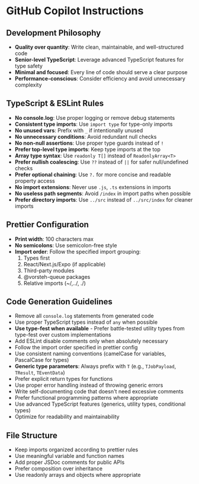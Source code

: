 # GitHub Copilot Instructions

## Development Philosophy
- **Quality over quantity**: Write clean, maintainable, and well-structured code
- **Senior-level TypeScript**: Leverage advanced TypeScript features for type safety
- **Minimal and focused**: Every line of code should serve a clear purpose
- **Performance-conscious**: Consider efficiency and avoid unnecessary complexity

## TypeScript & ESLint Rules
- **No console.log**: Use proper logging or remove debug statements
- **Consistent type imports**: Use `import type` for type-only imports
- **No unused vars**: Prefix with `_` if intentionally unused
- **No unnecessary conditions**: Avoid redundant null checks
- **No non-null assertions**: Use proper type guards instead of `!`
- **Prefer top-level type imports**: Keep type imports at the top
- **Array type syntax**: Use `readonly T[]` instead of `ReadonlyArray<T>`
- **Prefer nullish coalescing**: Use `??` instead of `||` for safer null/undefined checks
- **Prefer optional chaining**: Use `?.` for more concise and readable property access
- **No import extensions**: Never use `.js`, `.ts` extensions in imports
- **No useless path segments**: Avoid `/index` in import paths when possible
- **Prefer directory imports**: Use `../src` instead of `../src/index` for cleaner imports

## Prettier Configuration
- **Print width**: 100 characters max
- **No semicolons**: Use semicolon-free style
- **Import order**: Follow the specified import grouping:
  1. Types first
  2. React/Next.js/Expo (if applicable)
  3. Third-party modules
  4. @vorsteh-queue packages
  5. Relative imports (~/,../, ./)

## Code Generation Guidelines
- Remove all `console.log` statements from generated code
- Use proper TypeScript types instead of `any` when possible
- **Use type-fest when available** - Prefer battle-tested utility types from type-fest over custom implementations
- Add ESLint disable comments only when absolutely necessary
- Follow the import order specified in prettier config
- Use consistent naming conventions (camelCase for variables, PascalCase for types)
- **Generic type parameters**: Always prefix with `T` (e.g., `TJobPayload`, `TResult`, `TEventData`)
- Prefer explicit return types for functions
- Use proper error handling instead of throwing generic errors
- Write self-documenting code that doesn't need excessive comments
- Prefer functional programming patterns where appropriate
- Use advanced TypeScript features (generics, utility types, conditional types)
- Optimize for readability and maintainability

## File Structure
- Keep imports organized according to prettier rules
- Use meaningful variable and function names
- Add proper JSDoc comments for public APIs
- Prefer composition over inheritance
- Use readonly arrays and objects where appropriate